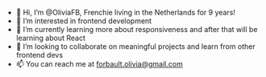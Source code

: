 - 👋 Hi, I’m @OliviaFB, Frenchie living in the Netherlands for 9 years!
- 👀 I’m interested in frontend development
- 🌱 I’m currently learning more about responsiveness and after that will be learning about React
- 💞️ I’m looking to collaborate on meaningful projects and learn from other frontend devs
- 📫 You can reach me at forbault.olivia@gmail.com

<!---
OliviaFB/OliviaFB is a ✨ special ✨ repository because its `README.md` (this file) appears on your GitHub profile.
You can click the Preview link to take a look at your changes.
--->
